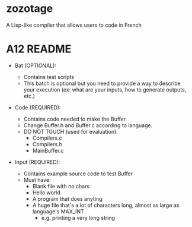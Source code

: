 # zozotage
A Lisp-like compiler that allows users to code in French

# A12 README
* Bat (OPTIONAL):
	- Contains test scripts
	- This batch is optional but you need to provide a way to describe your execution (ex: what are your inputs, how to generate outputs, etc.)

* Code (REQUIRED):
	- Contains code needed to make the Buffer
	- Change Buffer.h and Buffer.c according to language.
	- DO NOT TOUCH (used for evaluation):
    	- Compilers.c
    	- Compilers.h
    	- MainBuffer.c

* Input (REQUIRED):
	- Contains example source code to test Buffer
	- Must have:
		+ Blank file with no chars
		+ Hello world
		+ A program that does anyting
		+ A huge file that's a lot of characters long, almost as large as language's MAX_INT
    		+ e.g. printing a very long string
